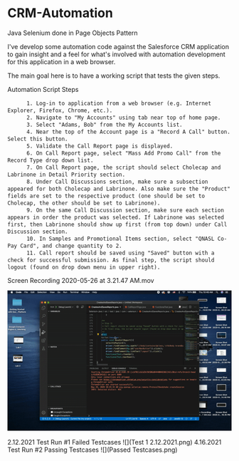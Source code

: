 # CRM-Automation
Java Selenium done in Page Objects Pattern

I've develop some automation code against the Salesforce CRM application to gain insight and a feel for what's involved with automation development for this application in a web browser.

The main goal here is to have a working script that tests the given steps. 

Automation Script Steps

          1. Log-in to application from a web browser (e.g. Internet Explorer, Firefox, Chrome, etc.).
          2. Navigate to "My Accounts" using tab near top of home page.
          3. Select "Adams, Bob" from the My Accounts list.
          4. Near the top of the Account page is a "Record A Call" button. Select this button.
          5. Validate the Call Report page is displayed.
          6. On Call Report page, select "Mass Add Promo Call" from the Record Type drop down list.
          7. On Call Report page, the script should select Cholecap and Labrinone in Detail Priority section.
          8. Under Call Discussions section, make sure a subsection appeared for both Cholecap and Labrinone. Also make sure the "Product" fields are set to the respective product (one should be set to Cholecap, the other should be set to Labrinone).
          9. On the same Call Discussion section, make sure each section appears in order the product was selected. If Labrinone was selected first, then Labrinone should show up first (from top down) under Call Discussion section.
          10. In Samples and Promotional Items section, select "QNASL Co-Pay Card", and change quantity to 2.
          11. Call report should be saved using "Saved" button with a check for successful submission. As final step, the script should logout (found on drop down menu in upper right).
          

 

Screen Recording 2020-05-26 at 3.21.47 AM.mov

![](crm_automation.gif) 

2.12.2021 Test Run #1
Failed Testcases
![](Test 1 2.12.2021.png)
4.16.2021 Test Run #2
Passing Testcases
![](Passed Testcases.png) 
